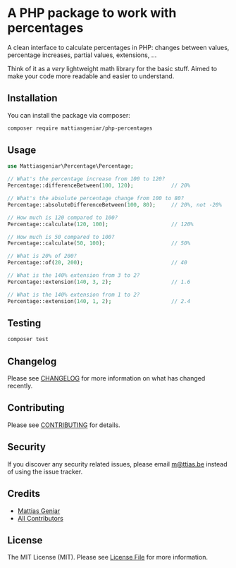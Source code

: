 # A PHP package to work with percentages

A clean interface to calculate percentages in PHP: changes between values, percentage increases, partial values, extensions, ...

Think of it as a _very_ lightweight math library for the basic stuff. Aimed to make your code more readable and easier to understand.

## Installation

You can install the package via composer:

```bash
composer require mattiasgeniar/php-percentages
```

## Usage

```php
use Mattiasgeniar\Percentage\Percentage;

// What's the percentage increase from 100 to 120?
Percentage::differenceBetween(100, 120);            // 20%

// What's the absolute percentage change from 100 to 80?
Percentage::absoluteDifferenceBetween(100, 80);     // 20%, not -20%

// How much is 120 compared to 100?
Percentage::calculate(120, 100);                    // 120%

// How much is 50 compared to 100?
Percentage::calculate(50, 100);                     // 50%

// What is 20% of 200?
Percentage::of(20, 200);                            // 40

// What is the 140% extension from 3 to 2?
Percentage::extension(140, 3, 2);                   // 1.6

// What is the 140% extension from 1 to 2?
Percentage::extension(140, 1, 2);                   // 2.4
```

## Testing

``` bash
composer test
```

## Changelog

Please see [CHANGELOG](CHANGELOG.md) for more information on what has changed recently.

## Contributing

Please see [CONTRIBUTING](CONTRIBUTING.md) for details.

## Security

If you discover any security related issues, please email m@ttias.be instead of using the issue tracker.

## Credits

- [Mattias Geniar](https://github.com/mattiasgeniar)
- [All Contributors](../../contributors)

## License

The MIT License (MIT). Please see [License File](LICENSE.md) for more information.
